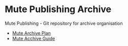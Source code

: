 # Mute Publishing Archive

Mute Publishing - Git repository for archive organisation

  * [Mute Archive Plan](https://demo.hedgedoc.org/s/glrS0p_3O)
  * [Mute Acchive Guide](../mute-archive/Wiki)
